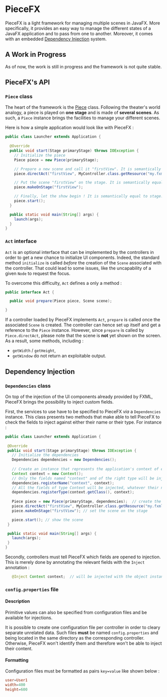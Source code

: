# PieceFX
PieceFX is a light framework for managing multiple scenes in JavaFX. More specifically, it provides an easy way to manage the different states of a JavaFX application and to pass from one to another. Moreover, it comes with an embedded [Dependency Injection](https://en.wikipedia.org/wiki/Dependency_injection) system.

## A Work in Progress
As of now, the work is still in progress and the framework is not quite stable.

## PieceFX's API

### `Piece` class

The heart of the framework is the [Piece](https://github.com/KazeJiyu/piecefx/blob/master/src/main/java/fr/kazejiyu/piecefx/Piece.java) class. Following the theater's world analogy, a piece is played on **one stage** and is made of **several scenes**. As such, a `Piece` instance brings the facilities to manage your different scenes.

Here is how a simple application would look like with PieceFX :

```java
public class Launcher extends Application {
	
  @Override
  public void start(Stage primaryStage) throws IOException {	
    // Initialize the piece
    Piece piece = new Piece(primaryStage);

    // Prepare a new scene and call it "firstView". It is semantically equal to FXMLLoader.load
    piece.directAct("firstView", MyController.class.getResource("my.fxml"));

    // Put the scene "firstView" on the stage. It is semantically equal to stage.setScene
    piece.makeOnStage("firstView");

    // Finally, let the show begin ! It is semantically equal to stage.show
    piece.start();
  }

  public static void main(String[] args) {
    launch(args);
  }
}
```

### `Act` interface

`Act` is an optional interface that can be implemented by the controllers in order to get a new chance to initialize UI components. Indeed, the standard method `initialize` is called _before_ the creation of the `Scene` associated with the controller. That could lead to some issues, like the uncapability of a given `Node` to request the focus.

To overcome this difficulty, `Act` defines a only a method : 

```java
public interface Act {

  public void prepare(Piece piece, Scene scene);

}
```

If a controller loaded by PieceFX implements `Act`, `prepare` is called once the associated `Scene` is created. The controller can hence set up itself and get a reference to the `Piece` instance. However, since `prepare` is called by `Piece.directAct`, please note that the scene is **not** yet shown on the screen. As a result, some methods, including :
 - `getWidth` / `getHeight`,
 - `getWindow` 
 do not return an exploitable output.
 
 ## Dependency Injection
 
 ### `Dependencies` class
 
 On top of the injection of the UI components already provided by FXML, PieceFX brings the possibility to inject custom fields.
 
 First, the services to use have to be specified to PieceFX _via_ a `Dependencies` instance. This class presents two methods that make able to tell PieceFX to check the fields to inject against either their name or their type. For instance :
 
 ```java
 public class Launcher extends Application {
	
  @Override
  public void start(Stage primaryStage) throws IOException {	
    // Initialize the dependencies 
    Dependencies dependencies = new Dependencies();
    
    // Create an instance that represents the application's context of execution
    Context context = new Context();
    // Only the fields named "context" and of the right type will be injected
    dependencies.registerName("context", context);
    // All the fields of type Context will be injected, whatever their name
    dependencies.registerType(context.getClass(), context);    
    
    Piece piece = new Piece(primaryStage, dependencies);  // create the piece with custom dependencies
    piece.directAct("firstView", MyController.class.getResource("my.fxml"));  // load the scene
    piece.makeOnStage("firstView"); // set the scene on the stage

    piece.start(); // show the scene
  }

  public static void main(String[] args) {
    launch(args);
  }
}
 ```
 
 Secondly, controllers must tell PieceFX which fields are opened to injection. This is merely done by annotating the relevant fields with the `Inject` annotation :
 
 ```java
    @Inject Context context;  // will be injected with the object instanciated above
  ```
 
 ### `config.properties` file
 
 #### Description
 
 Primitive values can also be specified from configuration files and be available for injections.
 
It is possible to create one configuration file per controller in order to cleary separate unrelated data. Such files **must** be named `config.properties` and being located in the same directory as the corresponding controller. Otherwise, PieceFX won't identify them and therefore won't be able to inject their content.

#### Formatting

Configuration files must be formatted as pairs `key=value` like shown below :

```conf
user=User1
width=400
height=600
```
